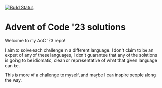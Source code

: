 [![Build Status](https://app.bitrise.io/app/4cc7e9cd-4fa9-4ddc-b504-f505ad94c178/status.svg?token=zcX255P8TbhL3DvebAuoPA&branch=master)](https://app.bitrise.io/app/4cc7e9cd-4fa9-4ddc-b504-f505ad94c178)

# Advent of Code '23 solutions

Welcome to my AoC '23 repo!

I aim to solve each challenge in a different language.
I don't claim to be an expert of any of these languages, I don't guarantee that any of the solutions is going to be
idiomatic, clean or representative of what that given language can be.

This is more of a challenge to myself, and maybe I can inspire people along the way.



